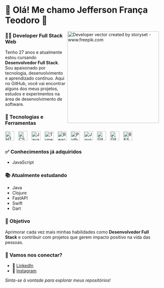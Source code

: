 # 👋 Olá! Me chamo Jefferson França Teodoro 👋

<img align="right" alt="Developer vector created by storyset - www.freepik.com" height="300" src="https://magnet.cl/wp-content/uploads/2023/06/Desarrollo-1.gif">

### 👨‍💻 Developer Full Stack Web

Tenho 27 anos e atualmente estou cursando **Desenvolvedor Full Stack**. Sou apaixonado por tecnologia, desenvolvimento e aprendizado contínuo. Aqui no GitHub, você vai encontrar alguns dos meus projetos, estudos e experimentos na área de desenvolvimento de software.

### 🚀 Tecnologias e Ferramentas

<img align="left" alt="HTML" title="HTML" width="30px" style="padding-right:10px;" src="https://cdn.jsdelivr.net/gh/devicons/devicon/icons/html5/html5-original.svg"/>
<img align="left" alt="CSS" title="CSS" width="30px" style="padding-right:10px;" src="https://cdn.jsdelivr.net/gh/devicons/devicon/icons/css3/css3-original.svg"/>
<img align="left" alt="JavaScript" title="JavaScript" width="30px" style="padding-right:10px;" src="https://cdn.jsdelivr.net/gh/devicons/devicon/icons/javascript/javascript-original.svg"/>
<img align="left" alt="TypeScript" title="TypeScript" width="30px" style="padding-right:10px;" src="https://cdn.jsdelivr.net/gh/devicons/devicon/icons/typescript/typescript-original.svg"/>
<img align="left" alt="React" title="React" width="30px" style="padding-right:10px;" src="https://cdn.jsdelivr.net/gh/devicons/devicon/icons/react/react-original.svg"/>
<img align="left" alt="Python" title="Python" width="30px" style="padding-right:10px;" src="https://cdn.jsdelivr.net/gh/devicons/devicon/icons/python/python-original.svg"/>
<img align="left" alt="Java" title="Java" width="30px" style="padding-right:10px;" src="https://cdn.jsdelivr.net/gh/devicons/devicon/icons/java/java-original-wordmark.svg"/>
<img align="left" alt="Git" title="Git" width="30px" style="padding-right:10px;" src="https://cdn.jsdelivr.net/gh/devicons/devicon/icons/git/git-original.svg"/>
<img align="left" alt="GitHub" title="GitHub" width="30px" style="padding-right:10px;" src="https://cdn.jsdelivr.net/gh/devicons/devicon/icons/github/github-original-wordmark.svg"/>
<img align="left" alt="REST API" title="REST API" width="30px" style="padding-right:10px;" src="https://cdn.jsdelivr.net/gh/devicons/devicon/icons/swagger/swagger-plain.svg"/>

<br/><br/>

### ✅ Conhecimentos já adquiridos
- JavaScript

### 📚 Atualmente estudando
- Java  
- Clojure  
- FastAPI  
- Swift  
- Dart  

### 🎯 Objetivo

Aprimorar cada vez mais minhas habilidades como **Desenvolvedor Full Stack** e contribuir com projetos que gerem impacto positivo na vida das pessoas.

### 📲 Vamos nos conectar?

- 💼 [LinkedIn](https://www.linkedin.com/in/jefferson-fran%C3%A7a-teodoro-6258ba215/)  
- 📸 [Instagram](https://www.instagram.com/franca_teodoro/)

_Sinta-se à vontade para explorar meus repositórios!_

